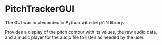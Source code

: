 # PitchTrackerGUI

The GUI was implemented in Python with the pYIN library.

Provides a display of the pitch contour with its values, the raw audio data, and a music player for the audio file to listen as needed by the user. 
